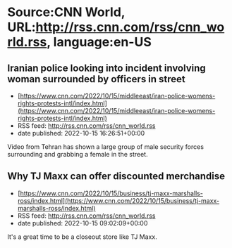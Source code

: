 # Source:CNN World, URL:http://rss.cnn.com/rss/cnn_world.rss, language:en-US

## Iranian police looking into incident involving woman surrounded by officers in street
 - [https://www.cnn.com/2022/10/15/middleeast/iran-police-womens-rights-protests-intl/index.html](https://www.cnn.com/2022/10/15/middleeast/iran-police-womens-rights-protests-intl/index.html)
 - RSS feed: http://rss.cnn.com/rss/cnn_world.rss
 - date published: 2022-10-15 16:26:51+00:00

Video from Tehran has shown a large group of male security forces surrounding and grabbing a female in the street.

## Why TJ Maxx can offer discounted merchandise
 - [https://www.cnn.com/2022/10/15/business/tj-maxx-marshalls-ross/index.html](https://www.cnn.com/2022/10/15/business/tj-maxx-marshalls-ross/index.html)
 - RSS feed: http://rss.cnn.com/rss/cnn_world.rss
 - date published: 2022-10-15 09:02:09+00:00

It's a great time to be a closeout store like TJ Maxx.

